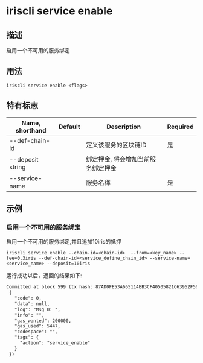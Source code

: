 # iriscli service enable 

## 描述

启用一个不可用的服务绑定

## 用法

```
iriscli service enable <flags>
```

## 特有标志

| Name, shorthand       | Default | Description                   | Required |
| --------------------- | ------- | ----------------------------- | -------- |
| --def-chain-id        |         | 定义该服务的区块链ID             | 是       |
| --deposit string      |         | 绑定押金, 将会增加当前服务绑定押金 |          |
| --service-name        |         | 服务名称                       | 是        |

## 示例

### 启用一个不可用的服务绑定

启用一个不可用的服务绑定,并且追加10iris的抵押

```shell
iriscli service enable --chain-id=<chain-id>  --from=<key_name> --fee=0.3iris --def-chain-id=<service_define_chain_id> --service-name=<service_name> --deposit=10iris 
```

运行成功以后，返回的结果如下:

```txt
Committed at block 599 (tx hash: 87AD0FE53A665114EB3CF40505821C63952F56E9E7EF844481167C1D7B026432, response:
 {
   "code": 0,
   "data": null,
   "log": "Msg 0: ",
   "info": "",
   "gas_wanted": 200000,
   "gas_used": 5447,
   "codespace": "",
   "tags": {
     "action": "service_enable"
   }
 })
```